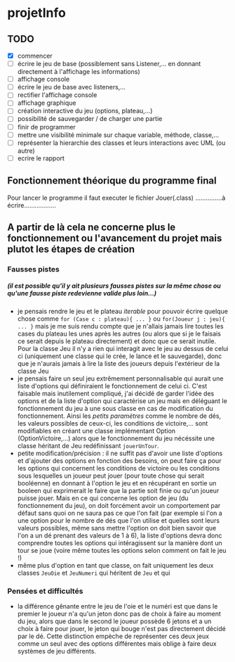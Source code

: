# projetInfo

## TODO

- [x] commencer
- [ ] écrire le jeu de base (possiblement sans Listener,... en donnant directement à l'affichage les informations)
- [ ] affichage console
- [ ] écrire le jeu de base avec listeners,...
- [ ] rectifier l'affichage console
- [ ] affichage graphique
- [ ] création interactive du jeu (options, plateau,...)
- [ ] possibilité de sauvegarder / de charger une partie
- [ ] finir de programmer
- [ ] mettre une visibilité minimale sur chaque variable, méthode, classe,...
- [ ] représenter la hierarchie des classes et leurs interactions avec UML (ou autre)
- [ ] ecrire le rapport

## Fonctionnement théorique du programme final
Pour lancer le programme il faut executer le fichier Jouer(.class) ...............à écrire..................

## A partir de là cela ne concerne plus le fonctionnement ou l'avancement du projet mais plutot les étapes de création

### Fausses pistes
##### (il est possible qu'il y ait plusieurs fausses pistes sur la même chose ou qu'une fausse piste redevienne valide plus loin...)

- je pensais rendre le jeu et le plateau *iterable* pour pouvoir écrire quelque chose comme `for (Case c : plateau){ ... }` ou `for(Joueur j : jeu){ ... }` mais je me suis rendu compte que je n'allais jamais lire toutes les cases du plateau les unes après les autres (ou alors que si je le faisais ce serait depuis le plateau directement) et donc que ce serait inutile. Pour la classe Jeu il n'y a rien qui interagit avec le jeu au dessus de celui ci (uniquement une classe qui le crée, le lance et le sauvegarde), donc que je n'aurais jamais à lire la liste des joueurs depuis l'extérieur de la classe Jeu
- je pensais faire un seul jeu extrêmement personnalisable qui aurait une liste d'options qui définiraient le fonctionnement de celui ci. C'est faisable mais inutilement compliqué, j'ai décidé de garder l'idée des options et de la liste d'option qui caractérise un jeu mais en déléguant le fonctionnement du jeu à une sous classe en cas de modification du fonctionnement. Ainsi les *petits paramètres* comme le nombre de dés, les valeurs possibles de ceux-ci, les conditions de victoire,... sont modifiables en créant une classe implémentant Option (OptionVictoire,...) alors que le fonctionnement du jeu nécéssite une classe héritant de Jeu redéfinissant `jouerUnTour`.
- petite modification/précision : il ne suffit pas d'avoir une liste d'options et d'ajouter des options en fonction des besoins, on peut faire ça pour les options qui concernent les conditions de victoire ou les conditions sous lesquelles un joueur peut jouer (pour toute chose qui serait booléenne) en donnant à l'option le jeu et en récupérant en sortie un booleen qui exprimerait le faire que la partie soit finie ou qu'un joueur puisse jouer. Mais en ce qui concerne les option de jeu (du fonctionnement du jeu), on doit forcément avoir un comportement par défaut sans quoi on ne saura pas ce que l'on fait (par exemple si l'on a une option pour le nombre de dés que l'on utilise et quelles sont leurs valeurs possibles, même sans mettre l'option on doit bien savoir que l'on a un dé prenant des valeurs de 1 à 6), la liste d'options devra donc comprendre toutes les options qui intéragissent sur la manière dont un tour se joue (voire même toutes les options selon comment on fait le jeu !)
- même plus d'option en tant que classe, on fait uniquement les deux classes `JeuOie` et `JeuNumeri` qui héritent de `Jeu` et qui 

### Pensées et difficultés

- la différence gênante entre le jeu de l'oie et le numéri est que dans le premier le joueur n'a qu'un jeton donc pas de choix à faire au moment du jeu, alors que dans le second le joueur possède 6 jetons et a un choix à faire pour jouer, le jeton qui bouge n'est pas directement décidé par le dé. Cette distinction empèche de représenter ces deux jeux comme un seul avec des options différentes mais oblige à faire deux systèmes de jeu différents.